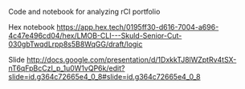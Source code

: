 Code and notebook for analyzing rCI portfolio

Hex notebook
https://app.hex.tech/0195ff30-d616-7004-a696-4c47e496cd04/hex/LMOB-CLI---Skuld-Senior-Cut-030gbTwqdLrpp8s5B8WqGG/draft/logic

Slide
http://docs.google.com/presentation/d/1DxkkTJ8lWZptRv4tSX-nT6qFpBcCzI_p_1u0W1vQP6k/edit?slide=id.g364c72665e4_0_8#slide=id.g364c72665e4_0_8
